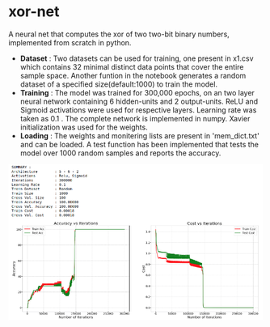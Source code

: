 # xor-net

A neural net that computes the xor of two two-bit binary numbers, implemented from scratch in python. 

* __Dataset__ : Two datasets can be used for training, one present in x1.csv which contains 32 minimal distinct data points that cover the entire sample space. Another funtion in the notebook generates a random dataset of a specified size(default:1000) to train the model.
* __Training__ : The model was trained for 300,000 epochs, on an two layer neural network containing 6 hidden-units and 2 output-units. ReLU and Sigmoid activations were used for respective layers. Learning rate was taken as 0.1 . The complete network is implemented in numpy. Xavier initialization was used for the weights. 
* __Loading__ : The weights and monitering lists are present in 'mem_dict.txt' and can be loaded. A test function has been implemented that tests the model over 1000 random samples and reports the accuracy.

![](https://github.com/adiah80/xor-net/blob/master/Results.png)
